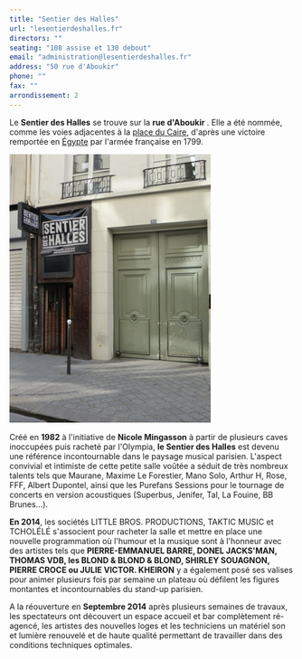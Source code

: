 ```yaml
---
title: "Sentier des Halles"
url: "lesentierdeshalles.fr"
directors: ""
seating: "108 assise et 130 debout"
email: "administration@lesentierdeshalles.fr"
address: "50 rue d'Aboukir"
phone: ""
fax: ""
arrondissement: 2
---
```


Le **Sentier des Halles** se trouve sur la **rue d'Aboukir** . Elle a été nommée, comme les voies adjacentes à la [place du Caire](https://fr.wikipedia.org/wiki/Place_du_Caire "Place du Caire"), d'après une victoire remportée en [Égypte](https://fr.wikipedia.org/wiki/%C3%89gypte "Égypte") par l'armée française en 1799.

![Sentier des Halles](../images/2eme/sentier-des-halles/sentier-des-halles.png)

Créé en **1982** à l'initiative de **Nicole Mingasson** à partir de plusieurs caves inoccupées puis racheté par l'Olympia, **le Sentier des Halles** est devenu une référence incontournable dans le paysage musical parisien. L'aspect convivial et intimiste de cette petite salle voûtée a séduit de très nombreux talents tels que Maurane, Maxime Le Forestier, Mano Solo, Arthur H, Rose, FFF, Albert Dupontel, ainsi que les Purefans Sessions pour le tournage de concerts en version acoustiques (Superbus, Jenifer, Tal, La Fouine, BB Brunes...).

**En 2014**, les sociétés LITTLE BROS. PRODUCTIONS, TAKTIC MUSIC et TCHOLÉLÉ s'associent pour racheter la salle et mettre en place une nouvelle programmation où l'humour et la musique sont à l'honneur avec des artistes tels que **PIERRE-EMMANUEL BARRE, DONEL JACKS'MAN, THOMAS VDB, les BLOND & BLOND & BLOND, SHIRLEY SOUAGNON, PIERRE CROCE ou JULIE VICTOR. KHEIRON** y a également posé ses valises pour animer plusieurs fois par semaine un plateau où défilent les figures montantes et incontournables du stand-up parisien.

A la réouverture en **Septembre 2014** après plusieurs semaines de travaux, les spectateurs ont découvert un espace accueil et bar complètement ré-agencé, les artistes des nouvelles loges et les techniciens un matériel son et lumière renouvelé et de haute qualité permettant de travailler dans des conditions techniques optimales.